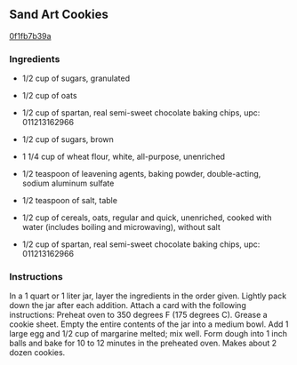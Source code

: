 ## Sand Art Cookies

[0f1fb7b39a](http://allrecipes.com/recipe/sand-art-cookies/)

### Ingredients

 - 1/2 cup of sugars, granulated

 - 1/2 cup of oats

 - 1/2 cup of spartan, real semi-sweet chocolate baking chips, upc: 011213162966

 - 1/2 cup of sugars, brown

 - 1 1/4 cup of wheat flour, white, all-purpose, unenriched

 - 1/2 teaspoon of leavening agents, baking powder, double-acting, sodium aluminum sulfate

 - 1/2 teaspoon of salt, table

 - 1/2 cup of cereals, oats, regular and quick, unenriched, cooked with water (includes boiling and microwaving), without salt

 - 1/2 cup of spartan, real semi-sweet chocolate baking chips, upc: 011213162966

### Instructions

In a 1 quart or 1 liter jar, layer the ingredients in the order given. Lightly pack down the jar after each addition. Attach a card with the following instructions: Preheat oven to 350 degrees F (175 degrees C). Grease a cookie sheet. Empty the entire contents of the jar into a medium bowl. Add 1 large egg and 1/2 cup of margarine melted; mix well. Form dough into 1 inch balls and bake for 10 to 12 minutes in the preheated oven. Makes about 2 dozen cookies.